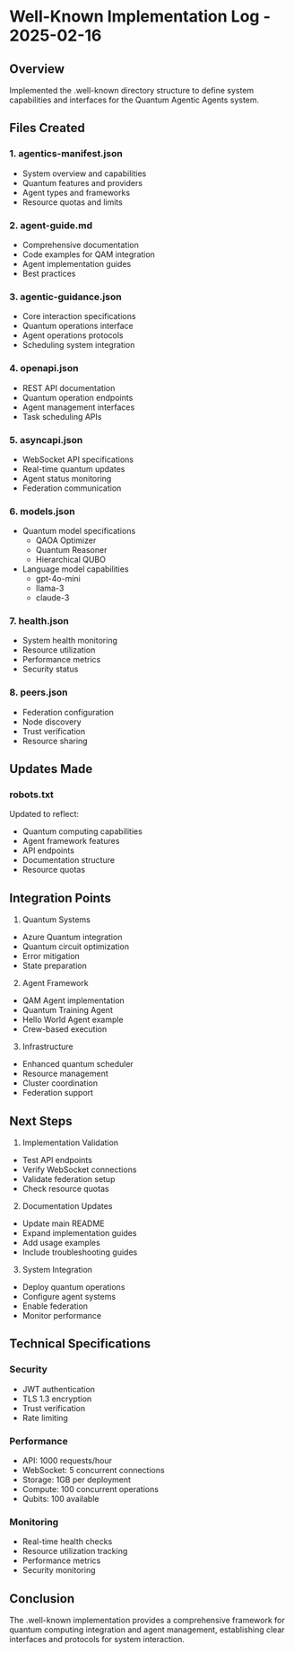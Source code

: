# Well-Known Implementation Log - 2025-02-16

## Overview
Implemented the .well-known directory structure to define system capabilities and interfaces for the Quantum Agentic Agents system.

## Files Created

### 1. agentics-manifest.json
- System overview and capabilities
- Quantum features and providers
- Agent types and frameworks
- Resource quotas and limits

### 2. agent-guide.md
- Comprehensive documentation
- Code examples for QAM integration
- Agent implementation guides
- Best practices

### 3. agentic-guidance.json
- Core interaction specifications
- Quantum operations interface
- Agent operations protocols
- Scheduling system integration

### 4. openapi.json
- REST API documentation
- Quantum operation endpoints
- Agent management interfaces
- Task scheduling APIs

### 5. asyncapi.json
- WebSocket API specifications
- Real-time quantum updates
- Agent status monitoring
- Federation communication

### 6. models.json
- Quantum model specifications
  - QAOA Optimizer
  - Quantum Reasoner
  - Hierarchical QUBO
- Language model capabilities
  - gpt-4o-mini
  - llama-3
  - claude-3

### 7. health.json
- System health monitoring
- Resource utilization
- Performance metrics
- Security status

### 8. peers.json
- Federation configuration
- Node discovery
- Trust verification
- Resource sharing

## Updates Made

### robots.txt
Updated to reflect:
- Quantum computing capabilities
- Agent framework features
- API endpoints
- Documentation structure
- Resource quotas

## Integration Points

1. Quantum Systems
- Azure Quantum integration
- Quantum circuit optimization
- Error mitigation
- State preparation

2. Agent Framework
- QAM Agent implementation
- Quantum Training Agent
- Hello World Agent example
- Crew-based execution

3. Infrastructure
- Enhanced quantum scheduler
- Resource management
- Cluster coordination
- Federation support

## Next Steps

1. Implementation Validation
- Test API endpoints
- Verify WebSocket connections
- Validate federation setup
- Check resource quotas

2. Documentation Updates
- Update main README
- Expand implementation guides
- Add usage examples
- Include troubleshooting guides

3. System Integration
- Deploy quantum operations
- Configure agent systems
- Enable federation
- Monitor performance

## Technical Specifications

### Security
- JWT authentication
- TLS 1.3 encryption
- Trust verification
- Rate limiting

### Performance
- API: 1000 requests/hour
- WebSocket: 5 concurrent connections
- Storage: 1GB per deployment
- Compute: 100 concurrent operations
- Qubits: 100 available

### Monitoring
- Real-time health checks
- Resource utilization tracking
- Performance metrics
- Security monitoring

## Conclusion
The .well-known implementation provides a comprehensive framework for quantum computing integration and agent management, establishing clear interfaces and protocols for system interaction.